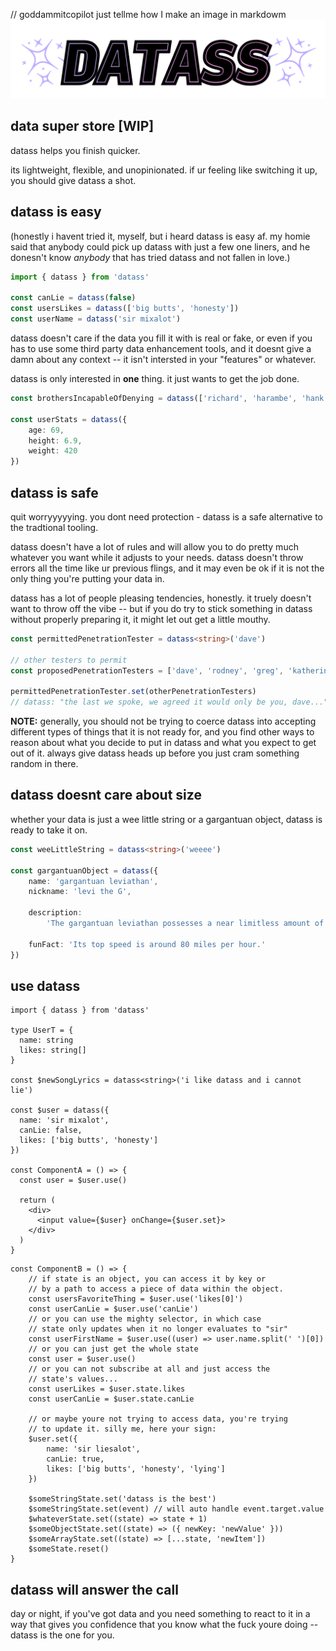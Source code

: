 // goddammitcopilot just tellme how I make an image in markdowm
![DATASS](/logo.svg)

## data super store [WIP]

datass helps you finish quicker.

its lightweight, flexible, and unopinionated. if ur feeling like switching it up, you should give datass a shot.

## datass is easy

(honestly i havent tried it, myself, but i heard datass is easy af. my homie said that anybody could pick up datass with just a few one liners, and he donesn't know _anybody_ that has tried datass and not fallen in love.)

```ts
import { datass } from 'datass'

const canLie = datass(false)
const usersLikes = datass(['big butts', 'honesty'])
const userName = datass('sir mixalot')
```

datass doesn't care if the data you fill it with is real or fake, or even if you has to use some third party data enhancement tools, and it doesnt give a damn about any context -- it isn't intersted in your "features" or whatever.

datass is only interested in **one** thing. it just wants to get the job done.

```ts
const brothersIncapableOfDenying = datass(['richard', 'harambe', 'hank "the tank" mardukas'])

const userStats = datass({
	age: 69,
	height: 6.9,
	weight: 420
})
```

## datass is safe

quit worryyyyying. you dont need protection - datass is a safe alternative to the tradtional tooling.

datass doesn't have a lot of rules and will allow you to do pretty much whatever you want while it adjusts to your needs. datass doesn't throw errors all the time like ur previous flings, and it may even be ok if it is not the only thing you're putting your data in.

datass has a lot of people pleasing tendencies, honestly. it truely doesn't want to throw off the vibe -- but if you do try to stick something in datass without properly preparing it, it might let out get a little mouthy.

```ts
const permittedPenetrationTester = datass<string>('dave')

// other testers to permit
const proposedPenetrationTesters = ['dave', 'rodney', 'greg', 'katherine']

permittedPenetrationTester.set(otherPenetrationTesters)
// datass: "the last we spoke, we agreed it would only be you, dave..."
```

**NOTE:** generally, you should not be trying to coerce datass into accepting different types of things that it is not ready for, and you find other ways to reason about what you decide to put in datass and what you expect to get out of it. always give datass heads up before you just cram something random in there.

## datass doesnt care about size

whether your data is just a wee little string or a gargantuan object, datass is ready to take it on.

```ts
const weeLittleString = datass<string>('weeee')

const gargantuanObject = datass({
	name: 'gargantuan leviathan',
	nickname: 'levi the G',

	description:
		'The gargantuan leviathan possesses a near limitless amount of stamina and the creature is never really shown getting tired or exhausted after swimming for long durations of time.',

	funFact: 'Its top speed is around 80 miles per hour.'
})
```

## use datass

```tsx
import { datass } from 'datass'

type UserT = {
  name: string
  likes: string[]
}

const $newSongLyrics = datass<string>('i like datass and i cannot lie')

const $user = datass({
  name: 'sir mixalot',
  canLie: false,
  likes: ['big butts', 'honesty']
})

const ComponentA = () => {
  const user = $user.use()

  return (
    <div>
      <input value={$user} onChange={$user.set}>
    </div>
  )
}
```

```tsx
const ComponentB = () => {
	// if state is an object, you can access it by key or
	// by a path to access a piece of data within the object.
	const usersFavoriteThing = $user.use('likes[0]')
	const userCanLie = $user.use('canLie')
	// or you can use the mighty selector, in which case
	// state only updates when it no longer evaluates to "sir"
	const userFirstName = $user.use((user) => user.name.split(' ')[0])
	// or you can just get the whole state
	const user = $user.use()
	// or you can not subscribe at all and just access the
	// state's values...
	const userLikes = $user.state.likes
	const userCanLie = $user.state.canLie

	// or maybe youre not trying to access data, you're trying
	// to update it. silly me, here your sign:
	$user.set({
		name: 'sir liesalot',
		canLie: true,
		likes: ['big butts', 'honesty', 'lying']
	})

	$someStringState.set('datass is the best')
	$someStringState.set(event) // will auto handle event.target.value
	$whateverState.set((state) => state + 1)
	$someObjectState.set((state) => ({ newKey: 'newValue' }))
	$someArrayState.set((state) => [...state, 'newItem'])
	$someState.reset()
}
```

## datass will answer the call

day or night, if you've got data and you need something to react to it in a way that gives you confidence that you know what the fuck youre doing -- datass is the one for you.
